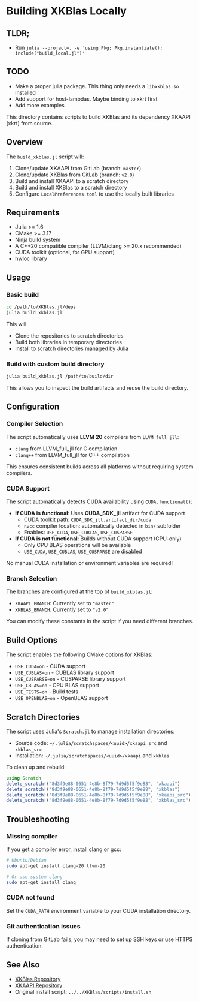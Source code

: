 # Building XKBlas Locally

## TLDR;
- Run `julia --project=. -e 'using Pkg; Pkg.instantiate(); include("build_local.jl")'`

## TODO
- Make a proper julia package. This thing only needs a `libxkblas.so` installed
- Add support for host-lambdas. Maybe binding to xkrt first
- Add more examples

This directory contains scripts to build XKBlas and its dependency XKAAPI (xkrt) from source.

## Overview

The `build_xkblas.jl` script will:
1. Clone/update XKAAPI from GitLab (branch: `master`)
2. Clone/update XKBlas from GitLab (branch: `v2.0`)
3. Build and install XKAAPI to a scratch directory
4. Build and install XKBlas to a scratch directory
5. Configure `LocalPreferences.toml` to use the locally built libraries

## Requirements

- Julia >= 1.6
- CMake >= 3.17
- Ninja build system
- A C++20 compatible compiler (LLVM/clang >= 20.x recommended)
- CUDA toolkit (optional, for GPU support)
- hwloc library

## Usage

### Basic build

```bash
cd /path/to/XKBlas.jl/deps
julia build_xkblas.jl
```

This will:
- Clone the repositories to scratch directories
- Build both libraries in temporary directories
- Install to scratch directories managed by Julia

### Build with custom build directory

```bash
julia build_xkblas.jl /path/to/build/dir
```

This allows you to inspect the build artifacts and reuse the build directory.

## Configuration

### Compiler Selection

The script automatically uses **LLVM 20** compilers from `LLVM_full_jll`:
- `clang` from LLVM_full_jll for C compilation
- `clang++` from LLVM_full_jll for C++ compilation

This ensures consistent builds across all platforms without requiring system compilers.

### CUDA Support

The script automatically detects CUDA availability using `CUDA.functional()`:
- **If CUDA is functional**: Uses **CUDA_SDK_jll** artifact for CUDA support
  - CUDA toolkit path: `CUDA_SDK_jll.artifact_dir/cuda`
  - `nvcc` compiler location: automatically detected in `bin/` subfolder
  - Enables: `USE_CUDA`, `USE_CUBLAS`, `USE_CUSPARSE`
- **If CUDA is not functional**: Builds without CUDA support (CPU-only)
  - Only CPU BLAS operations will be available
  - `USE_CUDA`, `USE_CUBLAS`, `USE_CUSPARSE` are disabled

No manual CUDA installation or environment variables are required!

### Branch Selection

The branches are configured at the top of `build_xkblas.jl`:
- `XKAAPI_BRANCH`: Currently set to `"master"`
- `XKBLAS_BRANCH`: Currently set to `"v2.0"`

You can modify these constants in the script if you need different branches.

## Build Options

The script enables the following CMake options for XKBlas:
- `USE_CUDA=on` - CUDA support
- `USE_CUBLAS=on` - CUBLAS library support
- `USE_CUSPARSE=on` - CUSPARSE library support
- `USE_CBLAS=on` - CPU BLAS support
- `USE_TESTS=on` - Build tests
- `USE_OPENBLAS=on` - OpenBLAS support

## Scratch Directories

The script uses Julia's `Scratch.jl` to manage installation directories:
- Source code: `~/.julia/scratchspaces/<uuid>/xkaapi_src` and `xkblas_src`
- Installation: `~/.julia/scratchspaces/<uuid>/xkaapi` and `xkblas`

To clean up and rebuild:
```julia
using Scratch
delete_scratch!("8d3f9e88-0651-4e8b-8f79-7d9d5f5f9e88", "xkaapi")
delete_scratch!("8d3f9e88-0651-4e8b-8f79-7d9d5f5f9e88", "xkblas")
delete_scratch!("8d3f9e88-0651-4e8b-8f79-7d9d5f5f9e88", "xkaapi_src")
delete_scratch!("8d3f9e88-0651-4e8b-8f79-7d9d5f5f9e88", "xkblas_src")
```

## Troubleshooting

### Missing compiler
If you get a compiler error, install clang or gcc:
```bash
# Ubuntu/Debian
sudo apt-get install clang-20 llvm-20

# Or use system clang
sudo apt-get install clang
```

### CUDA not found
Set the `CUDA_PATH` environment variable to your CUDA installation directory.

### Git authentication issues
If cloning from GitLab fails, you may need to set up SSH keys or use HTTPS authentication.

## See Also

- [XKBlas Repository](https://gitlab.inria.fr/xkblas/dev)
- [XKAAPI Repository](https://gitlab.inria.fr/xkaapi/dev-v2)
- Original install script: `../../XKBlas/scripts/install.sh`
